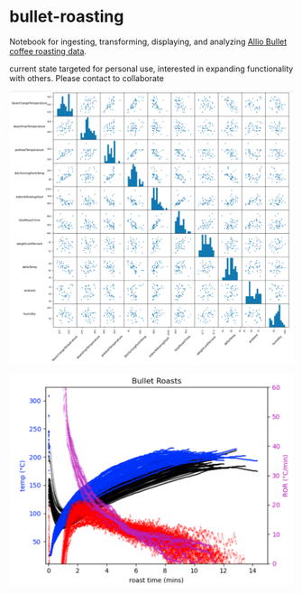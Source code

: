 # bullet-roasting
Notebook for ingesting, transforming, displaying, and analyzing [Allio Bullet coffee roasting data](https://aillio.com/?page_id=23112).

current state targeted for personal use, interested in expanding functionality with others. Please contact to collaborate


![roasting data scatter plot](https://github.com/rockpyer/bullet-roasting/blob/main/bulletRoastingEDA.png)


![roasting data with itbs ror](https://github.com/rockpyer/bullet-roasting/blob/main/allRoastsPlt.png)
